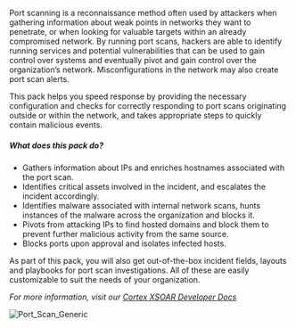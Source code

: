 Port scanning is a reconnaissance method often used by attackers when gathering information about weak points in networks they want to penetrate, or when looking for valuable targets within an already compromised network. By running port scans, hackers are able to identify running services and potential vulnerabilities that can be used to gain control over systems and eventually pivot and gain control over the organization’s network. Misconfigurations in the network may also create port scan alerts.

This pack helps you speed response by providing the necessary configuration and checks for correctly responding to port scans originating outside or within the network, and takes appropriate steps to quickly contain malicious events.


##### What does this pack do?
- Gathers information about IPs and enriches hostnames associated with the port scan.
- Identifies critical assets involved in the incident, and escalates the incident accordingly.
- Identifies malware associated with internal network scans, hunts instances of the malware across the organization and blocks it.
- Pivots from attacking IPs to find hosted domains and block them to prevent further malicious activity from the same source.
- Blocks ports upon approval and isolates infected hosts.


As part of this pack, you will also get out-of-the-box incident fields, layouts and playbooks for port scan investigations. All of these are easily customizable to suit the needs of your organization.

_For more information, visit our [Cortex XSOAR Developer Docs](https://xsoar.pan.dev/docs/reference/playbooks/port-scan---generic)_

![Port_Scan_Generic](../../doc_files/Port_Scan_-_Generic.png/n)
